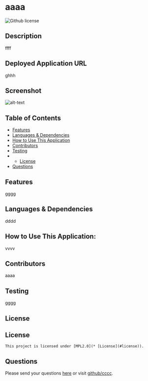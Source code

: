 # aaaa
  ![Github license](https://img.shields.io/badge/license-MPL2.0-blue.svg)
  
  ## Description
  ffff
  ## Deployed Application URL
  ghhh
  ## Screenshot
  ![alt-text](rrrr)
  ## Table of Contents
  * [Features](#features)
  * [Languages & Dependencies](#languagesanddependencies)
  * [How to Use This Application](#HowtoUseThisApplication)
  * [Contributors](#contributors)
  * [Testing](#testing)
  * * [License](#license)
  * [Questions](#questions)
  
  ## Features
  gggg
  ## Languages & Dependencies
  dddd
  ## How to Use This Application:
  vvvv
  ## Contributors
  aaaa
  ## Testing
  gggg
  ## License
  ## License
    This project is licensed under [MPL2.0](* [License](#license)).
  ## Questions
  Please send your questions [here](mailto:ssss?subject=[GitHub]%20Dev%20Connect) or visit [github/cccc](https://github.com/cccc).
